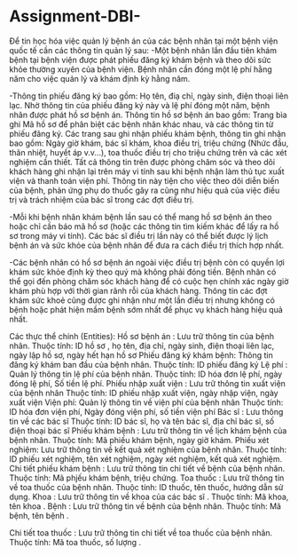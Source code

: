 # Assignment-DBI-
Để tin học hóa việc quản lý bệnh án của các bệnh nhân tại một bệnh viện quốc tế cần các thông tin quản lý sau:
-Một bệnh nhân lần đầu tiên khám bệnh tại bệnh viện được phát phiếu đăng ký khám bệnh và theo dõi sức khỏe thường xuyên của bệnh viện. Bệnh nhân cần đóng một lệ phí hằng năm cho việc quản lý và khám định kỳ hằng năm.


-Thông tin phiếu đăng ký bao gồm: Họ tên, điạ chỉ, ngày sinh, điện thoại liên lạc. Nhờ thông tin của phiếu đăng ký này và lệ phí đóng một năm, bệnh nhân được phát hồ sơ bệnh án. Thông tin hồ sơ bệnh án bao gồm: Trang bìa ghi Mã hồ sơ để phân biệt các bệnh nhân khác nhau, và các thông tin từ phiếu đăng ký. Các trang sau ghi nhận phiếu khám bệnh, thông tin ghi nhận bao gồm: Ngày giờ khám, bác sĩ khám, khoa điều trị, triệu chứng (Nhức đầu, thân nhiệt, huyết áp v.v...), toa thuốc điều trị cho triệu chứng trên và các xét nghiệm cần thiết. Tất cả thông tin trên được phòng chăm sóc và theo dõi khách hàng ghi nhận lại trên máy vi tính sau khi bệnh nhận làm thủ tục xuất viện và thanh toán viện phí. Thông tin này tiện cho việc theo dõi diễn biến của bệnh, phản ứng phụ do thuốc gây ra cũng như hiệu quả của việc điều trị và trách nhiệm của bác sĩ trong các đợt điều trị.


-Mỗi khi bệnh nhân khám bệnh lần sau có thể mang hồ sơ bệnh án theo hoặc chỉ cần báo mã hồ sơ (hoặc các thông tin tìm kiếm khác để lấy ra hồ sơ trong máy vi tính). Các bác sĩ điều trị lần này có thể biết được lý lịch bệnh án và sức khỏe của bệnh nhân để đưa ra cách điều trị thích hợp nhất.


-Các bệnh nhân có hồ sơ bệnh án ngoài việc điều trị bệnh còn có quyền lợi khám sức khỏe định kỳ theo quý mà không phải đóng tiền. Bệnh nhân có thể gọi đến phòng chăm sóc khách hàng để có cuộc hẹn chính xác ngày giờ khám phù hợp với thời gian rãnh rỗi của khách hàng. Thông tin các đợt khám sức khoẻ cũng được ghi nhận như một lần điều trị nhưng không có bệnh hoặc phát hiện mầm bệnh sớm nhất để phục vụ khách hàng hiệu quả nhất.





Các thực thể chính (Entities):
Hồ sơ bệnh án : Lưu trữ thông tin của bệnh nhân.
Thuộc tính: ID hồ sơ , họ tên, địa chỉ, ngày sinh, điện thoại liên lạc, ngày lập hồ sơ, ngày hết hạn hồ sơ 
Phiếu đăng ký khám bệnh: Thông tin đăng ký khám ban đầu của bệnh nhân.
Thuộc tính: ID phiếu đăng ký
Lệ phí : Quản lý thông tin lệ phí  của bệnh nhân.
Thuộc tính: ID hóa đơn lệ phí, ngày đóng lệ phí, Số tiền lệ phí.
Phiếu nhập xuất viện : Lưu trữ thông tin xuất viện của bệnh nhân
Thuộc tính: ID phiếu nhập xuất viện, ngày nhập viện, ngày xuất viện
Viện phí: Quản lý thông tin về viện phí của bệnh nhân
Thuộc tính: ID hóa đơn viện phí, Ngày đóng viện phí, số tiền viện phí
Bác sĩ : Lưu thông tin về các bác sĩ 
Thuộc tính: ID bác sĩ, họ và tên bác sĩ, địa chỉ bác sĩ, số điện thoại bác sĩ
Phiếu khám bệnh : Lưu trữ thông tin về lịch khám bệnh của bệnh nhân.
Thuộc tính: Mã phiếu khám bệnh, ngày giờ khám.
Phiếu xét nghiệm: Lưu trữ thông tin về kết quả xét nghiệm của bệnh nhân.
Thuộc tính: ID phiếu xét nghiệm, tên xét nghiệm, ngày xét nghiệm, kết quả xét nghiệm.
Chi tiết phiếu khám bệnh : Lưu trữ thông tin chi tiết về bệnh của bệnh nhân.
Thuộc tính: Mã phjếu khám bệnh, triệu chứng.
Toa thuốc  : Lưu trữ thông tin về toa thuốc của bệnh nhân.
Thuộc tính: ID thuốc, tên thuốc, hướng dẫn sử dụng.
Khoa : Lưu trữ thông tin về khoa của các bác sĩ .
Thuộc tính: Mã khoa, tên khoa .
Bệnh : Lưu trữ thông tin về bệnh của bệnh nhân.
Thuộc tính: Mã bệnh, tên bệnh .

Chi tiết toa thuốc  : Lưu trữ thông tin chi tiết về toa thuốc của bệnh nhân.
Thuộc tính: Mã toa thuốc, số lượng .












